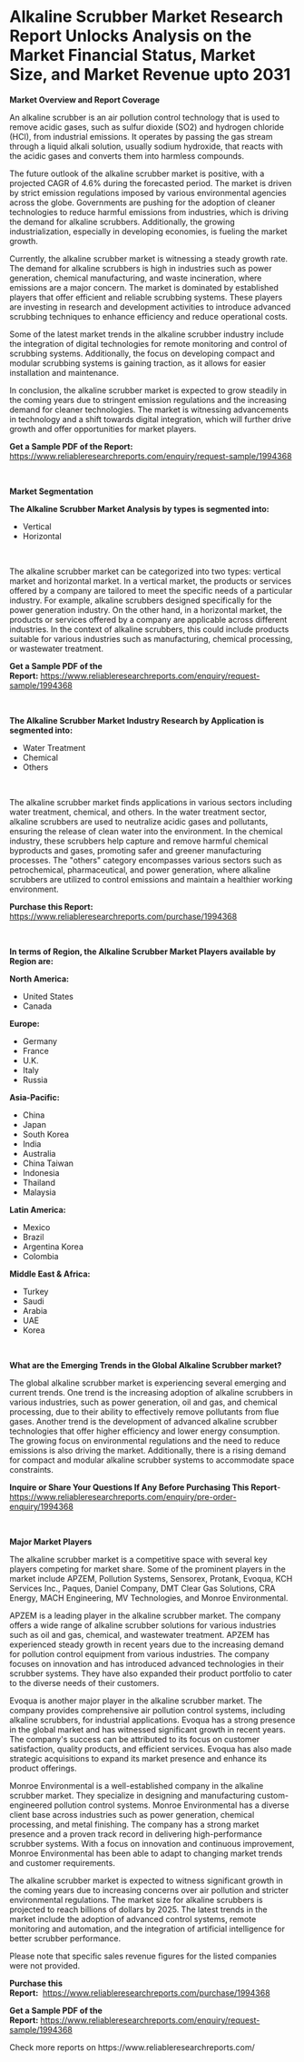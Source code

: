 <p><h1>Alkaline Scrubber Market Research Report Unlocks Analysis on the Market Financial Status, Market Size, and Market Revenue upto 2031</h1></p><p><strong>Market Overview and Report Coverage</strong></p>
<p><p>An alkaline scrubber is an air pollution control technology that is used to remove acidic gases, such as sulfur dioxide (SO2) and hydrogen chloride (HCl), from industrial emissions. It operates by passing the gas stream through a liquid alkali solution, usually sodium hydroxide, that reacts with the acidic gases and converts them into harmless compounds.</p><p>The future outlook of the alkaline scrubber market is positive, with a projected CAGR of 4.6% during the forecasted period. The market is driven by strict emission regulations imposed by various environmental agencies across the globe. Governments are pushing for the adoption of cleaner technologies to reduce harmful emissions from industries, which is driving the demand for alkaline scrubbers. Additionally, the growing industrialization, especially in developing economies, is fueling the market growth.</p><p>Currently, the alkaline scrubber market is witnessing a steady growth rate. The demand for alkaline scrubbers is high in industries such as power generation, chemical manufacturing, and waste incineration, where emissions are a major concern. The market is dominated by established players that offer efficient and reliable scrubbing systems. These players are investing in research and development activities to introduce advanced scrubbing techniques to enhance efficiency and reduce operational costs.</p><p>Some of the latest market trends in the alkaline scrubber industry include the integration of digital technologies for remote monitoring and control of scrubbing systems. Additionally, the focus on developing compact and modular scrubbing systems is gaining traction, as it allows for easier installation and maintenance.</p><p>In conclusion, the alkaline scrubber market is expected to grow steadily in the coming years due to stringent emission regulations and the increasing demand for cleaner technologies. The market is witnessing advancements in technology and a shift towards digital integration, which will further drive growth and offer opportunities for market players.</p></p>
<p><strong>Get a Sample PDF of the Report:</strong> <a href="https://www.reliableresearchreports.com/enquiry/request-sample/1994368">https://www.reliableresearchreports.com/enquiry/request-sample/1994368</a></p>
<p>&nbsp;</p>
<p><strong>Market Segmentation</strong></p>
<p><strong>The Alkaline Scrubber Market Analysis by types is segmented into:</strong></p>
<p><ul><li>Vertical</li><li>Horizontal</li></ul></p>
<p>&nbsp;</p>
<p><p>The alkaline scrubber market can be categorized into two types: vertical market and horizontal market. In a vertical market, the products or services offered by a company are tailored to meet the specific needs of a particular industry. For example, alkaline scrubbers designed specifically for the power generation industry. On the other hand, in a horizontal market, the products or services offered by a company are applicable across different industries. In the context of alkaline scrubbers, this could include products suitable for various industries such as manufacturing, chemical processing, or wastewater treatment.</p></p>
<p><strong>Get a Sample PDF of the Report:</strong>&nbsp;<a href="https://www.reliableresearchreports.com/enquiry/request-sample/1994368">https://www.reliableresearchreports.com/enquiry/request-sample/1994368</a></p>
<p>&nbsp;</p>
<p><strong>The Alkaline Scrubber Market Industry Research by Application is segmented into:</strong></p>
<p><ul><li>Water Treatment</li><li>Chemical</li><li>Others</li></ul></p>
<p>&nbsp;</p>
<p><p>The alkaline scrubber market finds applications in various sectors including water treatment, chemical, and others. In the water treatment sector, alkaline scrubbers are used to neutralize acidic gases and pollutants, ensuring the release of clean water into the environment. In the chemical industry, these scrubbers help capture and remove harmful chemical byproducts and gases, promoting safer and greener manufacturing processes. The "others" category encompasses various sectors such as petrochemical, pharmaceutical, and power generation, where alkaline scrubbers are utilized to control emissions and maintain a healthier working environment.</p></p>
<p><strong>Purchase this Report:</strong>&nbsp; <a href="https://www.reliableresearchreports.com/purchase/1994368">https://www.reliableresearchreports.com/purchase/1994368</a></p>
<p>&nbsp;</p>
<p><strong>In terms of Region, the Alkaline Scrubber Market Players available by Region are:</strong></p>
<p>
    <p> <strong> North America: </strong>
        <ul>
            <li>United States</li>
            <li>Canada</li>
        </ul>
        </p> 
    <p> <strong> Europe: </strong>
        <ul>
            <li>Germany</li>
            <li>France</li>
            <li>U.K.</li>
            <li>Italy</li>
            <li>Russia</li>
        </ul>
        </p> 
    <p> <strong> Asia-Pacific: </strong>
        <ul>
            <li>China</li>
            <li>Japan</li>
            <li>South Korea</li>
            <li>India</li>
            <li>Australia</li>
            <li>China Taiwan</li>
            <li>Indonesia</li>
            <li>Thailand</li>
            <li>Malaysia</li>
        </ul>
        </p> 
    <p> <strong> Latin America: </strong>
        <ul>
            <li>Mexico</li>
            <li>Brazil</li>
            <li>Argentina Korea</li>
            <li>Colombia</li>
        </ul>
        </p> 
    <p> <strong> Middle East & Africa: </strong>
        <ul>
            <li>Turkey</li>
            <li>Saudi</li>
            <li>Arabia</li>
            <li>UAE</li>
            <li>Korea</li>
        </ul>
    </p>
    </p>
<p>&nbsp;</p>
<p><strong>What are the Emerging Trends in the Global Alkaline Scrubber market?</strong></p>
<p><p>The global alkaline scrubber market is experiencing several emerging and current trends. One trend is the increasing adoption of alkaline scrubbers in various industries, such as power generation, oil and gas, and chemical processing, due to their ability to effectively remove pollutants from flue gases. Another trend is the development of advanced alkaline scrubber technologies that offer higher efficiency and lower energy consumption. The growing focus on environmental regulations and the need to reduce emissions is also driving the market. Additionally, there is a rising demand for compact and modular alkaline scrubber systems to accommodate space constraints.</p></p>
<p><strong>Inquire or Share Your Questions If Any Before Purchasing This Report</strong>- <a href="https://www.reliableresearchreports.com/enquiry/pre-order-enquiry/1994368">https://www.reliableresearchreports.com/enquiry/pre-order-enquiry/1994368</a></p>
<p>&nbsp;</p>
<p><strong>Major Market Players</strong></p>
<p><p>The alkaline scrubber market is a competitive space with several key players competing for market share. Some of the prominent players in the market include APZEM, Pollution Systems, Sensorex, Protank, Evoqua, KCH Services Inc., Paques, Daniel Company, DMT Clear Gas Solutions, CRA Energy, MACH Engineering, MV Technologies, and Monroe Environmental.</p><p>APZEM is a leading player in the alkaline scrubber market. The company offers a wide range of alkaline scrubber solutions for various industries such as oil and gas, chemical, and wastewater treatment. APZEM has experienced steady growth in recent years due to the increasing demand for pollution control equipment from various industries. The company focuses on innovation and has introduced advanced technologies in their scrubber systems. They have also expanded their product portfolio to cater to the diverse needs of their customers.</p><p>Evoqua is another major player in the alkaline scrubber market. The company provides comprehensive air pollution control systems, including alkaline scrubbers, for industrial applications. Evoqua has a strong presence in the global market and has witnessed significant growth in recent years. The company's success can be attributed to its focus on customer satisfaction, quality products, and efficient services. Evoqua has also made strategic acquisitions to expand its market presence and enhance its product offerings.</p><p>Monroe Environmental is a well-established company in the alkaline scrubber market. They specialize in designing and manufacturing custom-engineered pollution control systems. Monroe Environmental has a diverse client base across industries such as power generation, chemical processing, and metal finishing. The company has a strong market presence and a proven track record in delivering high-performance scrubber systems. With a focus on innovation and continuous improvement, Monroe Environmental has been able to adapt to changing market trends and customer requirements.</p><p>The alkaline scrubber market is expected to witness significant growth in the coming years due to increasing concerns over air pollution and stricter environmental regulations. The market size for alkaline scrubbers is projected to reach billions of dollars by 2025. The latest trends in the market include the adoption of advanced control systems, remote monitoring and automation, and the integration of artificial intelligence for better scrubber performance.</p><p>Please note that specific sales revenue figures for the listed companies were not provided.</p></p>
<p><strong>Purchase this Report:</strong>&nbsp;&nbsp;<a href="https://www.reliableresearchreports.com/purchase/1994368">https://www.reliableresearchreports.com/purchase/1994368</a></p>
<p></p>
<p><strong>Get a Sample PDF of the Report:</strong>&nbsp;<a href="https://www.reliableresearchreports.com/enquiry/request-sample/1994368">https://www.reliableresearchreports.com/enquiry/request-sample/1994368</a></p>
<p>Check more reports on https://www.reliableresearchreports.com/</p>